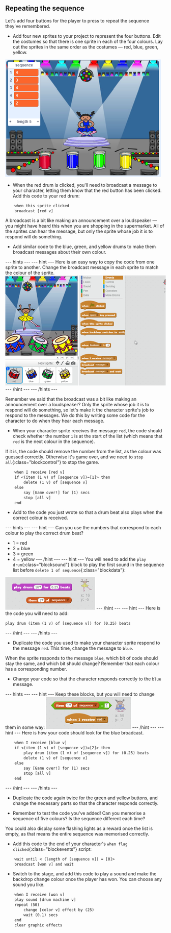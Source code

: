 ## Repeating the sequence

Let's add four buttons for the player to press to repeat the sequence they've remembered.

+ Add four new sprites to your project to represent the four buttons. Edit the costumes so that there is one sprite in each of the four colours. Lay out the sprites in the same order as the costumes — red, blue, green, yellow.

![screenshot](images/colour-drums.png)

+ When the red drum is clicked, you'll need to broadcast a message to your character, letting them know that the red button has been clicked. Add this code to your red drum:

```blocks
	when this sprite clicked
	broadcast [red v]
```

A broadcast is a bit like making an announcement over a loudspeaker — you might have heard this when you are shopping in the supermarket. All of the sprites can hear the message, but only the sprite whose job it is to respond will do something.

+ Add similar code to the blue, green, and yellow drums to make them broadcast messages about their own colour.

--- hints ---
--- hint ---
Here is an easy way to copy the code from one sprite to another. Change the broadcast message in each sprite to match the colour of the sprite.
![Duplicate the code](images/broadcast-duplicate.gif)
--- /hint ---
--- /hints ---

Remember we said that the broadcast was a bit like making an announcement over a loudspeaker? Only the sprite whose job it is to respond will do something, so let's make it the character sprite's job to respond to the messages. We do this by writing some code for the character to do when they hear each message.

 + When your character sprite receives the message `red`, the code should check whether the number `1` is at the start of the list (which means that `red` is the next colour in the sequence).

 If it is, the code should remove the number from the list, as the colour was guessed correctly. Otherwise it's game over, and we need to `stop all`{:class="blockcontrol"} to stop the game.

```blocks
	when I receive [red v]
	if <(item (1 v) of [sequence v])=[1]> then
		delete (1 v) of [sequence v]
	else
		say [Game over!] for (1) secs
		stop [all v]
	end
```

+ Add to the code you just wrote so that a drum beat also plays when the correct colour is received.

--- hints ---
--- hint ---
Can you use the numbers that correspond to each colour to play the correct drum beat?
+ 1 = red
+ 2 = blue
+ 3 = green
+ 4 = yellow
--- /hint ---
--- hint ---
You will need to add the `play drum`{:class="blocksound"} block to play the first sound in the sequence list before `delete 1 of sequence`{:class="blockdata"}:

![Play drum](images/hint-play-drum.png)
--- /hint ---
--- hint ---
Here is the code you will need to add:

```blocks
play drum (item (1 v) of [sequence v]) for (0.25) beats
```
--- /hint ---
--- /hints ---

+ Duplicate the code you used to make your character sprite respond to the message `red`. This time, change the message to `blue`.

When the sprite responds to the message `blue`, which bit of code should stay the same, and which bit should change? Remember that each colour has a corresponding number.

+ Change your code so that the character responds correctly to the `blue` message.

--- hints ---
--- hint ---
Keep these blocks, but you will need to change them in some way:
![Change these blocks](images/hint-change-blocks.png)
--- /hint ---
--- hint ---
Here is how your code should look for the blue broadcast.

```blocks
	when I receive [blue v]
	if <(item (1 v) of [sequence v])=[2]> then
        play drum (item (1 v) of [sequence v]) for (0.25) beats
		delete (1 v) of [sequence v]
	else
		say [Game over!] for (1) secs
		stop [all v]
	end
```

--- /hint ---
--- /hints ---

+ Duplicate the code again twice for the green and yellow buttons, and change the necessary parts so that the character responds correctly.

+ Remember to test the code you've added! Can you memorise a sequence of five colours? Is the sequence different each time?

You could also display some flashing lights as a reward once the list is empty, as that means the entire sequence was memorised correctly.

+ Add this code to the end of your character's `when flag clicked`{:class="blockevents"} script:

```blocks
	wait until < (length of [sequence v]) = [0]>
	broadcast [won v] and wait
```

+ Switch to the stage, and add this code to play a sound and make the backdrop change colour once the player has won. You can choose any sound you like.

```blocks
	when I receive [won v]
	play sound [drum machine v]
	repeat (50)
		change [color v] effect by (25)
		wait (0.1) secs
	end
	clear graphic effects
```
